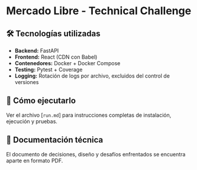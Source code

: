 # Mercado Libre - Technical Challenge

## 🛠 Tecnologías utilizadas

- **Backend:** FastAPI
- **Frontend:** React (CDN con Babel)
- **Contenedores:** Docker + Docker Compose
- **Testing:** Pytest + Coverage
- **Logging:** Rotación de logs por archivo, excluidos del control de versiones

## 🚀 Cómo ejecutarlo

Ver el archivo [`run.md`] para instrucciones completas de instalación, ejecución y pruebas.

## 📄 Documentación técnica

El documento de decisiones, diseño y desafíos enfrentados se encuentra aparte en formato PDF.
